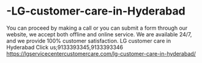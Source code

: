 # -LG-customer-care-in-Hyderabad
You can proceed by making a call or you can submit a form through our website, we accept both offline and online service. We are available 24/7, and we provide 100% customer satisfaction. LG customer care in Hyderabad Click us;9133393345,9133393346  https://lgservicecentercustomercare.com/lg-customer-care-in-hyderabad/
